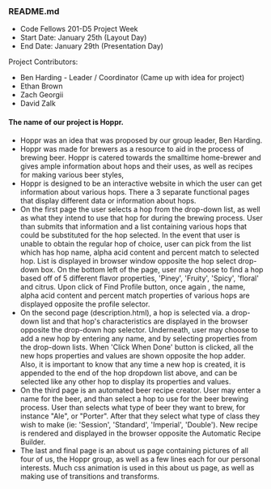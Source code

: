 ### README.md
* Code Fellows 201-D5 Project Week
* Start Date: January 25th (Layout Day)
* End Date: January 29th (Presentation Day)

Project Contributors:
* Ben Harding - Leader / Coordinator (Came up with idea for project)
* Ethan Brown
* Zach Georgii
* David Zalk

#### The name of our project is Hoppr.
* Hoppr was an idea that was proposed by our group leader,  Ben Harding.
* Hoppr was made for brewers as a resource to aid in the process of brewing beer. Hoppr is catered towards the smalltime home-brewer and gives ample information about hops and their uses, as well as recipes for making various beer styles,
* Hoppr is designed to be an interactive website in which the user can get information about various hops. There a 3 separate functional pages that display different data or information about hops.
* On the first page the user selects a hop from the drop-down list, as well as what they intend to use that hop for during the brewing process. User than submits that information and a list containing various hops that could be substituted for the hop selected. In the event that user is unable to obtain the regular hop of choice, user can pick from the list which has hop name, alpha acid content and percent match to selected hop. List is displayed in browser window opposite the hop select drop-down box. On the bottom left of the page, user may choose to find a hop based off of 5 different flavor properties, 'Piney', 'Fruity', 'Spicy', 'floral' and citrus. Upon click of Find Profile button, once again , the name, alpha acid content and percent match properties of various hops are displayed opposite the profile selector.
* On the second page (description.html), a hop is selected via. a drop-down list and that hop's characteristics are displayed in the browser opposite the drop-down hop selector. Underneath, user may choose to add a new hop by entering any name, and by selecting properties from the drop-down lists. When 'Click When Done' button is clicked, all the new hops properties and values are shown opposite the hop adder. Also, it is important to know that any time a new hop is created, it is appended to the end of the hop dropdown list above, and can be selected like any other hop to display its properties and values.
* On the third page is an automated beer recipe creator. User may enter a name for the beer, and than select a hop to use for the beer brewing process. User than selects what type of beer they want to brew, for instance "Ale", or "Porter". After that they select what type of class they wish to make (ie: 'Session', 'Standard', 'Imperial', 'Double'). New recipe is rendered and displayed in the browser opposite the Automatic Recipe Builder.
* The last and final page is an about us page containing pictures of all four of us, the Hoppr group, as well as a few lines each for our personal interests. Much css animation is used in this about us page, as well as making use of transitions and transforms.
